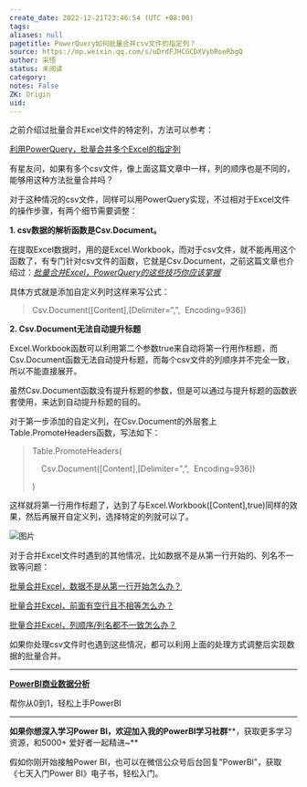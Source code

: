 ```yaml
---
create_date: 2022-12-21T23:46:54 (UTC +08:00)
tags: 
aliases: null
pagetitle: PowerQuery如何批量合并csv文件的指定列？
source: https://mp.weixin.qq.com/s/uDrdFJHCGCDXVybRoeRbgQ
author: 采悟
status: 未阅读
category: 
notes: False
ZK: Origin
uid: 
---
```


之前介绍过批量合并Excel文件的特定列，方法可以参考：  

[利用PowerQuery，批量合并多个Excel的指定列](http://mp.weixin.qq.com/s?__biz=MzA4MzQwMjY4MA==&mid=2484073950&idx=1&sn=022f2b8806518ff03648eeea76950223&chksm=8e0c5f09b97bd61f3dc5a7509181aa42fd3545d009b9b8715b0ef387d4f50dffe0833dfa8ce4&scene=21#wechat_redirect)  

有星友问，如果有多个csv文件，像上面这篇文章中一样，列的顺序也是不同的，能够用这种方法批量合并吗？

对于这种情况的csv文件，同样可以用PowerQuery实现，不过相对于Excel文件的操作步骤，有两个细节需要调整：  

**1\. csv数据的解析函数是Csv.Document。**

在提取Excel数据时，用的是Excel.Workbook，而对于csv文件，就不能再用这个函数了，有专门针对csv文件的函数，它就是Csv.Document，之前这篇文章也介绍过：[_批量合并Excel，PowerQuery的这些技巧你应该掌握_](http://mp.weixin.qq.com/s?__biz=MzA4MzQwMjY4MA==&mid=2484070803&idx=1&sn=826d571e4133872ff3bedb4ad4d524f9&chksm=8e0c4344b97bca5281787e9a0cf1a3f2571227316537b1ba7069c5bf5f600d4a4249cfc18932&scene=21#wechat_redirect)  

具体方式就是添加自定义列时这样来写公式：

> Csv.Document(\[Content\],\[Delimiter=",",  Encoding=936\])

**2\. Csv.Document无法自动提升标题**

Excel.Workbook函数可以利用第二个参数true来自动将第一行用作标题，而Csv.Document函数无法自动提升标题，而每个csv文件的列顺序并不完全一致，所以不能直接展开。

虽然Csv.Document函数没有提升标题的参数，但是可以通过与提升标题的函数嵌套使用，来达到自动提升标题的目的。

对于第一步添加的自定义列，在Csv.Document的外层套上Table.PromoteHeaders函数，写法如下：

> Table.PromoteHeaders(
> 
>     Csv.Document(\[Content\],\[Delimiter=",",  Encoding=936\])
> 
> )

这样就将第一行用作标题了，达到了与Excel.Workbook(\[Content\],true)同样的效果，然后再展开自定义列，选择特定的列就可以了。

![图片](https://mmbiz.qpic.cn/mmbiz_png/aHEbZtANQJOWhJpSeIXQDicfszJJ7y5ic0cBqwYafEibZoia9Zt60Err1ib5DibFfObib9iagiaxU3q3HcznicbbASOwenyQ/640?wx_fmt=png&wxfrom=5&wx_lazy=1&wx_co=1)

对于合并Excel文件时遇到的其他情况，比如数据不是从第一行开始的、列名不一致等问题：  

[批量合并Excel，数据不是从第一行开始怎么办？](http://mp.weixin.qq.com/s?__biz=MzA4MzQwMjY4MA==&mid=2484073974&idx=1&sn=f1c63db1ed01cbabd2a3293d663205a4&chksm=8e0c5f21b97bd637760e8cd51c9888c667e3b586da5bad7581c1749c73802656b60cf16456c6&scene=21#wechat_redirect)  

[批量合并Excel，前面有空行且不相等怎么办？](http://mp.weixin.qq.com/s?__biz=MzA4MzQwMjY4MA==&mid=2484074215&idx=1&sn=5ec9f26de1277dd9cbcdbf134d9120a9&chksm=8e0c5c30b97bd526243f835d0625ebf5199103387555ac1ec5008553697215b8ba5af47b98b5&scene=21#wechat_redirect)  

[批量合并Excel，列顺序/列名都不一致怎么办？](http://mp.weixin.qq.com/s?__biz=MzA4MzQwMjY4MA==&mid=2484083224&idx=1&sn=0bce10c5cc6b2a14455aa3e533275fd8&chksm=8e13b0cfb96439d9cdf727a6cc257e0cf21de8ab90dbcaf8cb94a5e5631713f3be4e24fdd3fd&scene=21#wechat_redirect)  

如果你处理csv文件时也遇到这些情况，都可以利用上面的处理方式调整后实现数据的批量合并。

___

[**PowerBI商业数据分析**](http://mp.weixin.qq.com/s?__biz=MzA4MzQwMjY4MA==&mid=2484074987&idx=1&sn=5cf4ba4b683ee9136bb7a26f6e9bcf01&chksm=8e0c533cb97bda2add48a4576b9c1e230249a5a4160dd93cd677a37ea21d26fc9cc26fc4cb1c&scene=21#wechat_redirect)

帮你从0到1，轻松上手PowerBI

___

**如果你想深入学习Power BI，欢迎加入我的PowerBI学习社群****，获取更多学习资源，和5000+ 爱好者一起精进~**

假如你刚开始接触Power BI，也可以在微信公众号后台回复"PowerBI"，获取《七天入门Power BI》电子书，轻松入门。
